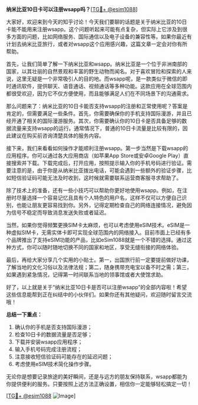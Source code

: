 **纳米比亚10日卡可以注册wsapp吗？**[[TG💪+ @esim1088](https://t.me/s/esim1088)]

大家好，欢迎来到今天的知乎讨论！今天我们要聊的话题是关于纳米比亚的10日卡能不能用来注册wsapp。这个问题听起来可能有点复杂，但实际上它涉及到很多方面的问题，比如网络服务、国际通信以及电子设备的兼容性等。如果你最近有计划去纳米比亚旅行，或者对wsapp这个应用感兴趣，这篇文章一定会对你有所帮助。

首先，让我们简单了解一下纳米比亚和wsapp。纳米比亚是一个位于非洲南部的国家，以其壮丽的自然景观和丰富的野生动物而闻名。对于喜欢冒险和探索的人来说，这里无疑是一个非常吸引人的目的地。而wsapp呢，是一款类似于微信的即时通讯软件，提供聊天、语音通话、视频通话等多种功能。这款应用在全球范围内都很受欢迎，因为它不仅方便使用，而且能够满足人们在不同场景下的沟通需求。

那么问题来了：纳米比亚的10日卡能否支持wsapp的注册和正常使用呢？答案是肯定的，但需要满足一些条件。首先，你需要确保你的手机支持国际漫游，并且已经开通了相关的国际漫游服务。其次，你需要确认你的10日卡是否具备足够的数据流量来支持wsapp的运行。通常情况下，普通的10日卡流量是比较有限的，因此建议在购买前咨询清楚具体的服务内容。

接下来，我们来看看如何操作才能顺利注册wsapp。第一步当然是下载wsapp的应用程序。你可以通过各大应用商店（如苹果App Store或安卓Google Play）直接搜索并下载。下载完成后，打开应用，按照提示输入你的手机号码进行验证。需要注意的是，由于你是从纳米比亚拨出电话，可能会遇到一些额外的验证步骤，比如短信验证码可能无法及时收到，这时候就需要联系运营商客服寻求帮助了。

除了技术上的准备，还有一些小技巧可以帮助你更好地使用wsapp。例如，在注册时尽量选择一个容易记忆且具有个人特色的用户名，这样不仅可以方便自己识别，也能让朋友更容易找到你。另外，记得定期检查自己的网络连接情况，避免因为信号不稳定而导致消息发送失败或者延迟。

当然，如果你觉得频繁更换SIM卡太麻烦，也可以考虑使用eSIM技术。eSIM是一种虚拟SIM卡，无需实体卡即可实现全球范围内的网络接入。目前市面上已经有多个品牌推出了支持eSIM功能的产品，比如eSim1088就是一个不错的选择。通过这种方式，你可以随时随地切换不同的国家和地区，享受无缝衔接的网络体验。

最后，再给大家分享几个实用的小贴士。第一，出国旅行前一定要提前做好功课，了解当地的文化习俗以及法律法规；第二，随身携带充电宝以备不时之需；第三，如果遇到紧急情况，记得第一时间联系当地的领事馆或者大使馆求助。

好了，以上就是关于“纳米比亚10日卡是否可以注册wsapp”的全部内容啦！希望这些信息能帮到正在纠结中的小伙伴们。如果你还有其他疑问，欢迎随时留言交流哦！

**总结一下重点：**
1. 确认你的手机是否支持国际漫游；
2. 检查10日卡的数据流量是否足够；
3. 下载并安装wsapp应用程序；
4. 输入手机号码完成注册流程；
5. 注意接收短信验证码可能存在的延迟问题；
6. 考虑使用eSIM技术简化操作步骤。

无论你是想要记录旅途的美好瞬间，还是与远方的朋友保持联系，wsapp都能为你提供便利的服务。只要按照上述方法正确设置，相信你一定能够轻松搞定一切！

[[TG💪+ @esim1088](https://t.me/s/esim1088) ![Image](https://i.postimg.cc/4NQfJmqS/Snipaste-2025-05-13-00-14-12.png)]